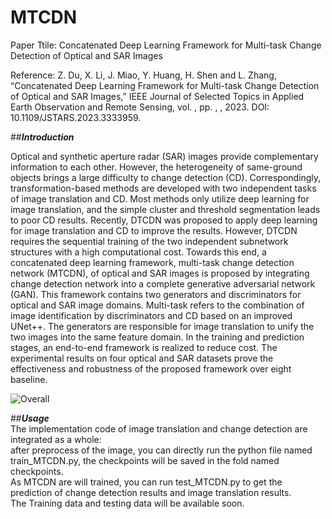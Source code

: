 # MTCDN
Paper Ttile: Concatenated Deep Learning Framework for Multi-task Change Detection of Optical and SAR Images<br>

Reference: Z. Du, X. Li, J. Miao, Y. Huang, H. Shen and L. Zhang, “Concatenated Deep Learning Framework for Multi-task Change Detection of Optical and SAR Images,” IEEE Journal of Selected Topics in Applied Earth Observation and Remote Sensing, vol. , pp. , , 2023. DOI: 10.1109/JSTARS.2023.3333959.

##***Introduction***<br>

Optical and synthetic aperture radar (SAR) images provide complementary information to each other. However, the heterogeneity of same-ground objects brings a large difficulty to change detection (CD). Correspondingly, transformation-based methods are developed with two independent tasks of image translation and CD. Most methods only utilize deep learning for image translation, and the simple cluster and threshold segmentation leads to poor CD results. Recently, DTCDN was proposed to apply deep learning for image translation and CD to improve the results. However, DTCDN requires the sequential training of the two independent subnetwork structures with a high computational cost. Towards this end, a concatenated deep learning framework, multi-task change detection network (MTCDN), of optical and SAR images is proposed by integrating change detection network into a complete generative adversarial network (GAN). This framework contains two generators and discriminators for optical and SAR image domains. Multi-task refers to the combination of image identification by discriminators and CD based on an improved UNet++. The generators are responsible for image translation to unify the two images into the same feature domain. In the training and prediction stages, an end-to-end framework is realized to reduce cost. The experimental results on four optical and SAR datasets prove the effectiveness and robustness of the proposed framework over eight baseline.<br>

![Overall](https://github.com/lixinghua5540/MTCDN/assets/75232301/302aa7b1-e70b-46f5-8036-e4e574eaa8e9)<br>

##***Usage***<br>
The implementation code of image translation and change detection are integrated as a whole: <br>
after preprocess of the image, you can directly run the python file named train_MTCDN.py, the checkpoints will be saved in the fold named checkpoints. <br>
As MTCDN are will trained, you can run test_MTCDN.py to get the prediction of change detection results and image translation results.<br>
The Training data and testing data will be available soon.
